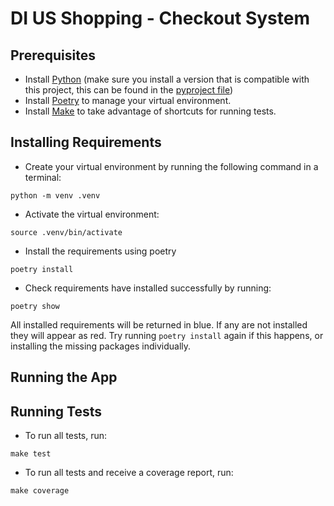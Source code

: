 # DI US Shopping - Checkout System

## Prerequisites
- Install [Python](https://www.python.org/downloads/) (make sure you install a version that is compatible with this project, this can be found in the [pyproject file](pyproject.toml))
- Install [Poetry](https://python-poetry.org/docs/) to manage your virtual environment.
- Install [Make](https://www.gnu.org/software/make/) to take advantage of shortcuts for running tests.

## Installing Requirements
- Create your virtual environment by running the following command in a terminal:
```
python -m venv .venv
```
- Activate the virtual environment:
```
source .venv/bin/activate
```
- Install the requirements using poetry
```
poetry install
```
- Check requirements have installed successfully by running:
```
poetry show
```
All installed requirements will be returned in blue. If any are not installed they will appear as red. Try running `poetry install` again if this happens, or installing the missing packages individually.

## Running the App

## Running Tests
- To run all tests, run:
```
make test
```
- To run all tests and receive a coverage report, run:
```
make coverage
```